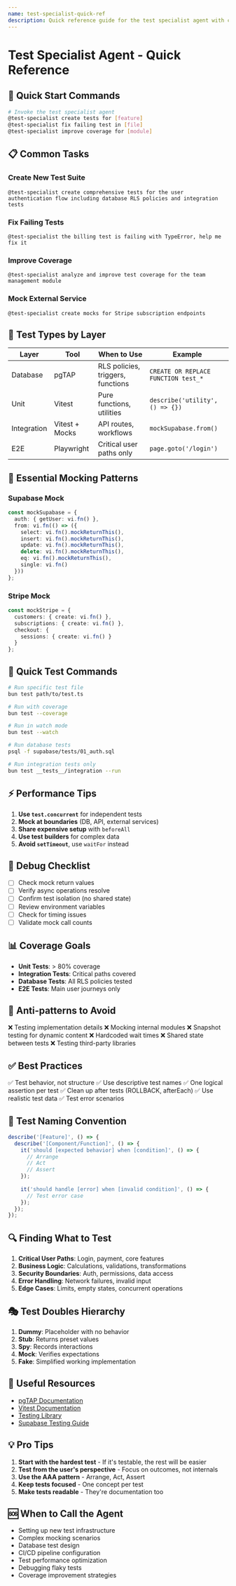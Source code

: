 ```yaml
---
name: test-specialist-quick-ref
description: Quick reference guide for the test specialist agent with common patterns and commands
---
```


# Test Specialist Agent - Quick Reference

## 🚀 Quick Start Commands

```bash
# Invoke the test specialist agent
@test-specialist create tests for [feature]
@test-specialist fix failing test in [file]
@test-specialist improve coverage for [module]
```

## 📋 Common Tasks

### Create New Test Suite
```
@test-specialist create comprehensive tests for the user authentication flow including database RLS policies and integration tests
```

### Fix Failing Tests
```
@test-specialist the billing test is failing with TypeError, help me fix it
```

### Improve Coverage
```
@test-specialist analyze and improve test coverage for the team management module
```

### Mock External Service
```
@test-specialist create mocks for Stripe subscription endpoints
```

## 🎯 Test Types by Layer

| Layer | Tool | When to Use | Example |
|-------|------|-------------|---------|
| Database | pgTAP | RLS policies, triggers, functions | `CREATE OR REPLACE FUNCTION test_*` |
| Unit | Vitest | Pure functions, utilities | `describe('utility', () => {})` |
| Integration | Vitest + Mocks | API routes, workflows | `mockSupabase.from()` |
| E2E | Playwright | Critical user paths only | `page.goto('/login')` |

## 🔧 Essential Mocking Patterns

### Supabase Mock
```typescript
const mockSupabase = {
  auth: { getUser: vi.fn() },
  from: vi.fn(() => ({
    select: vi.fn().mockReturnThis(),
    insert: vi.fn().mockReturnThis(),
    update: vi.fn().mockReturnThis(),
    delete: vi.fn().mockReturnThis(),
    eq: vi.fn().mockReturnThis(),
    single: vi.fn()
  }))
};
```

### Stripe Mock
```typescript
const mockStripe = {
  customers: { create: vi.fn() },
  subscriptions: { create: vi.fn() },
  checkout: {
    sessions: { create: vi.fn() }
  }
};
```

## 🏃 Quick Test Commands

```bash
# Run specific test file
bun test path/to/test.ts

# Run with coverage
bun test --coverage

# Run in watch mode
bun test --watch

# Run database tests
psql -f supabase/tests/01_auth.sql

# Run integration tests only
bun test __tests__/integration --run
```

## ⚡ Performance Tips

1. **Use `test.concurrent`** for independent tests
2. **Mock at boundaries** (DB, API, external services)
3. **Share expensive setup** with `beforeAll`
4. **Use test builders** for complex data
5. **Avoid `setTimeout`**, use `waitFor` instead

## 🐛 Debug Checklist

- [ ] Check mock return values
- [ ] Verify async operations resolve
- [ ] Confirm test isolation (no shared state)
- [ ] Review environment variables
- [ ] Check for timing issues
- [ ] Validate mock call counts

## 📊 Coverage Goals

- **Unit Tests**: > 80% coverage
- **Integration Tests**: Critical paths covered
- **Database Tests**: All RLS policies tested
- **E2E Tests**: Main user journeys only

## 🚫 Anti-patterns to Avoid

❌ Testing implementation details
❌ Mocking internal modules
❌ Snapshot testing for dynamic content
❌ Hardcoded wait times
❌ Shared state between tests
❌ Testing third-party libraries

## ✅ Best Practices

✅ Test behavior, not structure
✅ Use descriptive test names
✅ One logical assertion per test
✅ Clean up after tests (ROLLBACK, afterEach)
✅ Use realistic test data
✅ Test error scenarios

## 📝 Test Naming Convention

```typescript
describe('[Feature]', () => {
  describe('[Component/Function]', () => {
    it('should [expected behavior] when [condition]', () => {
      // Arrange
      // Act  
      // Assert
    });
    
    it('should handle [error] when [invalid condition]', () => {
      // Test error case
    });
  });
});
```

## 🔍 Finding What to Test

1. **Critical User Paths**: Login, payment, core features
2. **Business Logic**: Calculations, validations, transformations
3. **Security Boundaries**: Auth, permissions, data access
4. **Error Handling**: Network failures, invalid input
5. **Edge Cases**: Limits, empty states, concurrent operations

## 🎭 Test Doubles Hierarchy

1. **Dummy**: Placeholder with no behavior
2. **Stub**: Returns preset values
3. **Spy**: Records interactions
4. **Mock**: Verifies expectations
5. **Fake**: Simplified working implementation

## 🔗 Useful Resources

- [pgTAP Documentation](https://pgtap.org/)
- [Vitest Documentation](https://vitest.dev/)
- [Testing Library](https://testing-library.com/)
- [Supabase Testing Guide](https://supabase.com/docs/guides/testing)

## 💡 Pro Tips

1. **Start with the hardest test** - If it's testable, the rest will be easier
2. **Test from the user's perspective** - Focus on outcomes, not internals
3. **Use the AAA pattern** - Arrange, Act, Assert
4. **Keep tests focused** - One concept per test
5. **Make tests readable** - They're documentation too

## 🆘 When to Call the Agent

- Setting up new test infrastructure
- Complex mocking scenarios
- Database test design
- CI/CD pipeline configuration
- Test performance optimization
- Debugging flaky tests
- Coverage improvement strategies
